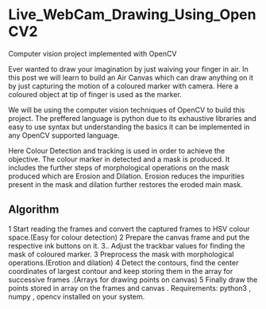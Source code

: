 # Live_WebCam_Drawing_Using_OpenCV2

Computer vision project implemented with OpenCV

Ever wanted to draw your imagination by just waiving your finger in air. In this post we will learn to build an Air Canvas which can draw anything on it by just capturing the motion of a coloured marker with camera. Here a coloured object at tip of finger is used as the marker.

We will be using the computer vision techniques of OpenCV to build this project. The preffered language is python due to its exhaustive libraries and easy to use syntax but understanding the basics it can be implemented in any OpenCV supported language.

Here Colour Detection and tracking is used in order to achieve the objective. The colour marker in detected and a mask is produced. It includes the further steps of morphological operations on the mask produced which are Erosion and Dilation. Erosion reduces the impurities present in the mask and dilation further restores the eroded main mask.


## Algorithm
1 Start reading the frames and convert the captured frames to HSV colour space.(Easy for colour detection)
2 Prepare the canvas frame and put the respective ink buttons on it. 3.. Adjust the trackbar values for finding the mask of coloured marker.
3 Preprocess the mask with morphological operations.(Erotion and dilation)
4 Detect the contours, find the center coordinates of largest contour and keep storing them in the array for successive frames .(Arrays for drawing points on canvas)
5 Finally draw the points stored in array on the frames and canvas .
Requirements: python3 , numpy , opencv installed on your system.
